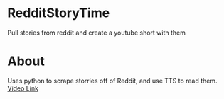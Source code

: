 # RedditStoryTime
Pull stories from reddit and create a youtube short with them

# About
Uses python to scrape storries off of Reddit, and use TTS to read them.
[Video Link](https://youtu.be/g-uWrGPu5Ow)
